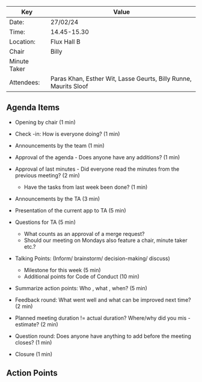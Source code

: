 | Key          | Value |
|--------------|-------|
| Date:        | 27/02/24    |
| Time:        | 14.45-15.30     |
| Location:    | Flux Hall B     |
| Chair        | Billy     |
| Minute Taker |      |
| Attendees:   | Paras Khan, Esther Wit, Lasse Geurts, Billy Runne, Maurits Sloof     |

Agenda Items
-
- Opening by chair (1 min)
- Check -in: How is everyone doing? (1 min)
- Announcements by the team (1 min)
- Approval of the agenda - Does anyone have any additions? (1 min)
- Approval of last minutes - Did everyone read the minutes from the previous meeting? (2 min)
    - Have the tasks from last week been done? (1 min)

- Announcements by the TA (3 min)
- Presentation of the current app to TA (5 min)
- Questions for TA (5 min)
    - What counts as an approval of a merge request?
    - Should our meeting on Mondays also feature a chair, minute taker etc.?

- Talking Points: (Inform/ brainstorm/ decision-making/ discuss)
    - Milestone for this week (5 min)
    - Additional points for Code of Conduct (10 min)

- Summarize action points: Who , what , when? (5 min)
- Feedback round: What went well and what can be improved next time? (2 min)
- Planned meeting duration != actual duration? Where/why did you mis -estimate? (2 min)
- Question round: Does anyone have anything to add before the meeting closes? (1 min)
- Closure (1 min)

Action Points
-
